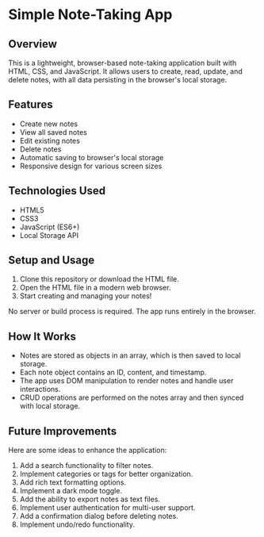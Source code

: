 # Simple Note-Taking App

## Overview

This is a lightweight, browser-based note-taking application built with HTML, CSS, and JavaScript. It allows users to create, read, update, and delete notes, with all data persisting in the browser's local storage.

## Features

- Create new notes
- View all saved notes
- Edit existing notes
- Delete notes
- Automatic saving to browser's local storage
- Responsive design for various screen sizes

## Technologies Used

- HTML5
- CSS3
- JavaScript (ES6+)
- Local Storage API

## Setup and Usage

1. Clone this repository or download the HTML file.
2. Open the HTML file in a modern web browser.
3. Start creating and managing your notes!

No server or build process is required. The app runs entirely in the browser.

## How It Works

- Notes are stored as objects in an array, which is then saved to local storage.
- Each note object contains an ID, content, and timestamp.
- The app uses DOM manipulation to render notes and handle user interactions.
- CRUD operations are performed on the notes array and then synced with local storage.

## Future Improvements

Here are some ideas to enhance the application:

1. Add a search functionality to filter notes.
2. Implement categories or tags for better organization.
3. Add rich text formatting options.
4. Implement a dark mode toggle.
5. Add the ability to export notes as text files.
6. Implement user authentication for multi-user support.
7. Add a confirmation dialog before deleting notes.
8. Implement undo/redo functionality.

